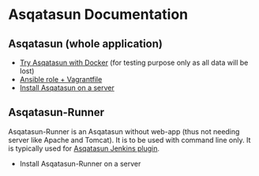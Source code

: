 # Asqatasun Documentation

## Asqatasun (whole application)

* [Try Asqatasun with Docker](Docker/README.md) (for testing purpose only as all data will be lost)
* [Ansible role + Vagrantfile](https://github.com/Asqatasun/Asqatasun/tree/master/ansible)
* [Install Asqatasun on a server](Asqatasun/README.md)

## Asqatasun-Runner

Asqatasun-Runner is an Asqatasun without web-app (thus not needing server like Apache and Tomcat). 
It is to be used with command line only. It is typically used for [Asqatasun Jenkins plugin](https://github.com/Asqatasun/Asqatasun-Jenkins-Plugin).

* Install Asqatasun-Runner on a server


